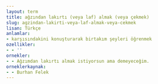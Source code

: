 ```yaml
---
layout: term
title: ağzından lakırtı (veya laf) almak (veya çekmek)
slug: agzindan-lakirti-veya-laf-almak-veya-cekmek
lisan: Türkçe
anlamlar:
- karşısındakini konuşturarak birtakım şeyleri öğrenmek
ozellikler:
- - ''
ornekler:
- - Ağzımdan lakırtı almak istiyorsun ama demeyeceğim.
orneklerkaynak:
- - Burhan Felek
---
```

